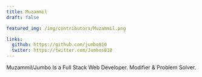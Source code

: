 ```yaml
---
title: Muzammil
draft: false

featured_img: /img/contributors/Muzammil.png

links:
  github: https://github.com/jumbo810
  twiter: https://twitter.com/Jumbos810
---
```


Muzammil/Jumbo Is a Full Stack Web Developer. Modifier & Problem Solver.
